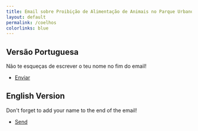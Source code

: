 ```yaml
---
title: Email sobre Proibição de Alimentação de Animais no Parque Urbano de PDL
layout: default
permalink: /coelhos
colorlinks: blue
---
```


## Versão Portuguesa
Não te esqueças de escrever o teu nome no fim do email!
* [Enviar](mailto:presidente@mpdelgada.pt,geral.am@mpdelgada.pt?subject=Proibi%C3%A7%C3%A3o%20de%20Alimenta%C3%A7%C3%A3o%20de%20Animais%20no%20Parque%20Urbano&body=Ex.mo%20Senhor%20Presidente%20da%20C%C3%A2mara%20Municipal%2C%20Dr.%20Pedro%20Nascimento%20Cabral%2C%0A%0AVenho%20por%20este%20meio%20expressar%20a%20minha%20preocupa%C3%A7%C3%A3o%20e%20solicitar%20a%20reconsidera%C3%A7%C3%A3o%20da%20recente%20proibi%C3%A7%C3%A3o%20de%20alimentar%20animais%20no%20Parque%20Urbano%20de%20Ponta%20Delgada.%0A%0AEmbora%20compreenda%20as%20inten%C3%A7%C3%B5es%20que%20motivaram%20esta%20decis%C3%A3o%2C%20considero%20fundamental%20equilibrar%20a%20necessidade%20de%20seguran%C3%A7a%20p%C3%BAblica%20e%20limpeza%20do%20parque%20com%20princ%C3%ADpios%20b%C3%A1sicos%20de%20%C3%A9tica%20do%20bem-estar%20animal.%0A%0AOs%20animais%20do%20Parque%20Urbano%20s%C3%A3o%20parte%20integrante%20da%20comunidade.%20Desempenham%20um%20papel%20significativo%20no%20desenvolvimento%20educativo%20e%20emocional%20das%20crian%C3%A7as.%20A%20possibilidade%20de%20interagir%20com%20estes%20animais%20%E2%80%94%20observando-os%2C%20interagindo%20com%20eles%20e%20alimentando-os%20de%20forma%20respons%C3%A1vel%20%E2%80%94%20oferece%20uma%20experi%C3%AAncia%20inestim%C3%A1vel%2C%20promovendo%20uma%20liga%C3%A7%C3%A3o%20mais%20profunda%20com%20a%20natureza%20e%20incentivando%20a%20consciencializa%C3%A7%C3%A3o%20ambiental%20desde%20tenra%20idade.%0A%0AEstes%20animais%2C%20incluindo%20galinhas%2C%20coelhos%2C%20patos%20e%20outras%20esp%C3%A9cies%2C%20t%C3%AAm%2C%20ao%20longo%20dos%20anos%2C%20dependido%20da%20bondade%20de%20volunt%C3%A1rios%20para%20se%20alimentarem.%0A%0AA%20proibi%C3%A7%C3%A3o%20de%20os%20alimentar%20privou-os%20de%20uma%20fonte%20vital%20de%20sustento%2C%20conduzindo%20inevitavelmente%20ao%20sofrimento%20e%20%C3%A0%20subnutri%C3%A7%C3%A3o.%20Tornaram-se%20recentemente%20mais%20agitados%20e%20at%C3%A9%20sa%C3%ADram%20do%20parque%20em%20busca%20de%20alimento.%0A%0AA%20%C3%A9tica%20mais%20b%C3%A1sica%20dita%20que%20temos%20uma%20responsabilidade%20moral%20de%20assegurar%20o%20bem-estar%20dos%20animais%2C%20sobretudo%20daqueles%20que%20passaram%20a%20depender%20da%20intera%C3%A7%C3%A3o%20humana%20para%20sobreviver.%0A%0APermitir%20que%20volunt%C3%A1rios%20alimentem%20estes%20animais%2C%20sob%20condi%C3%A7%C3%B5es%20reguladas%2C%20permitir%C3%A1%20garantir%20que%20as%20suas%20necessidades%20b%C3%A1sicas%20s%C3%A3o%20satisfeitas%2C%20promovendo%2C%20ao%20mesmo%20tempo%2C%20uma%20conviv%C3%AAncia%20harmoniosa%20entre%20seres%20humanos%20e%20outras%20esp%C3%A9cies.%0A%0AProponho%2C%20assim%2C%20as%20seguintes%20medidas%20para%20responder%20%C3%A0s%20preocupa%C3%A7%C3%B5es%20associadas%20%C3%A0%20alimenta%C3%A7%C3%A3o%20dos%20animais%20no%20parque%3A%0A%0AHor%C3%A1rio%20Regulamentado%20de%20Alimenta%C3%A7%C3%A3o%3A%20Implementar%20um%20hor%C3%A1rio%20espec%C3%ADfico%20em%20que%20os%20volunt%C3%A1rios%20possam%20alimentar%20os%20animais.%20Isto%20permitir%C3%A1%20uma%20gest%C3%A3o%20mais%20eficaz%20do%20processo%20e%20assegurar%C3%A1%20que%20decorre%20de%20forma%20organizada.%0A%0AZonas%20de%20Alimenta%C3%A7%C3%A3o%20Delimitadas%3A%20Criar%20%C3%A1reas%20espec%C3%ADficas%20dentro%20do%20parque%20onde%20a%20alimenta%C3%A7%C3%A3o%20seja%20permitida.%20Tal%20ajudar%C3%A1%20a%20conter%20a%20atividade%2C%20a%20prevenir%20infesta%C3%A7%C3%B5es%20de%20roedores%20e%20a%20minimizar%20eventuais%20inc%C3%B3modos%20para%20outros%20utilizadores%20do%20parque.%0A%0AProgramas%20Educativos%3A%20Desenvolver%20iniciativas%20pedag%C3%B3gicas%20para%20informar%20o%20p%C3%BAblico%20sobre%20a%20import%C3%A2ncia%20de%20pr%C3%A1ticas%20respons%C3%A1veis%20na%20alimenta%C3%A7%C3%A3o%20dos%20animais.%20Estas%20podem%20incluir%20orienta%C3%A7%C3%B5es%20sobre%20os%20alimentos%20apropriados%20e%20formas%20seguras%20de%20intera%C3%A7%C3%A3o%20com%20os%20animais.%0A%0APrograma%20de%20Esteriliza%C3%A7%C3%A3o%20de%20Coelhos%20e%20Gatos%3A%20Iniciar%20um%20programa%20de%20esteriliza%C3%A7%C3%A3o%20dos%20coelhos%20e%20gatos%20do%20parque%2C%20com%20vista%20ao%20controlo%20da%20popula%C3%A7%C3%A3o.%20Este%20programa%20poder%C3%A1%20ser%20implementado%20em%20parceria%20com%20servi%C3%A7os%20veterin%C3%A1rios%20locais%20e%20organiza%C3%A7%C3%B5es%20de%20prote%C3%A7%C3%A3o%20animal.%0A%0AAcreditamos%20que%2C%20com%20a%20aplica%C3%A7%C3%A3o%20destas%20medidas%2C%20ser%C3%A1%20poss%C3%ADvel%20adotar%20uma%20abordagem%20equilibrada%20que%20salvaguarde%20o%20bem-estar%20dos%20animais%20e%20responda%2C%20simultaneamente%2C%20%C3%A0s%20leg%C3%ADtimas%20preocupa%C3%A7%C3%B5es%20com%20a%20seguran%C3%A7a%20p%C3%BAblica%20e%20a%20manuten%C3%A7%C3%A3o%20do%20espa%C3%A7o%20verde.%0A%0AApelo%2C%20por%20isso%2C%20%C3%A0%20reconsidera%C3%A7%C3%A3o%20da%20proibi%C3%A7%C3%A3o%20de%20alimentar%20animais%20no%20Parque%20Urbano%20de%20Ponta%20Delgada%2C%20em%20nome%20de%20um%20compromisso%20%C3%A9tico%20e%20c%C3%ADvico%20com%20a%20prote%C3%A7%C3%A3o%20e%20o%20respeito%20pelos%20seres%20vivos.%0A%0AAgrade%C3%A7o%20a%20aten%C3%A7%C3%A3o%20dispensada%20e%20aguardo%20com%20expectativa%20a%20sua%20resposta.%0A%0ACom%20os%20melhores%20cumprimentos%2C%0A%0A%5BO%20SEU%20NOME%5D%0A%5BCONTACTO%2C%20se%20desejar%20incluir%5D)

## English Version
Don't forget to add your name to the end of the email!
* [Send](mailto:presidente@mpdelgada.pt,geral.am@mpdelgada.pt?subject=Ban%20on%20Feeding%20Animals%20in%20Parque%20Urbano%2C%20Ponta%20Delgada&body=Dear%20Mayor%20Dr.%20Pedro%20Nascimento%20Cabral%2C%0A%0AI%20am%20writing%20to%20express%20my%20concern%20and%20to%20petition%20for%20a%20reconsideration%20of%20the%20recent%20ban%20on%20feeding%20animals%20in%20Parque%20Urbano%2C%20Ponta%20Delgada.%0A%0AWhile%20I%20understand%20the%20intentions%20behind%20this%20decision%2C%20I%20believe%20it%20is%20crucial%20to%20balance%20the%20need%20for%20public%20safety%20and%20park%20cleanliness%20with%20basic%20animal%20welfare%20ethics.%0A%0AThe%20animals%20of%20Parque%20Urbano%20are%20an%20integral%20part%20of%20the%20community.%20They%20play%20a%20significant%20role%20in%20the%20educational%20and%20emotional%20development%20of%20children.%20The%20opportunity%20to%20interact%20with%20them%E2%80%94observing%2C%20engaging%2C%20and%20responsibly%20feeding%E2%80%94offers%20an%20invaluable%20experience%2C%20fostering%20a%20deeper%20connection%20with%20nature%20and%20promoting%20environmental%20awareness%20from%20a%20young%20age.%0A%0AThese%20animals%2C%20including%20chickens%2C%20rabbits%2C%20ducks%2C%20and%20other%20wildlife%2C%20have%20for%20years%20relied%20on%20the%20kindness%20of%20volunteers%20for%20their%20sustenance.%0A%0AThe%20ban%20on%20feeding%20has%20left%20these%20animals%20without%20a%20vital%20source%20of%20food%2C%20leading%20to%20inevitable%20suffering%20and%20malnutrition.%20They%20have%20become%20agitated%20recently%20and%20have%20even%20left%20the%20park%20in%20search%20of%20food.%0A%0ABasic%20ethics%20dictate%20that%20we%20have%20a%20moral%20responsibility%20to%20ensure%20the%20well-being%20of%20animals%2C%20especially%20those%20that%20have%20come%20to%20depend%20on%20human%20interaction%20for%20their%20survival.%20By%20allowing%20volunteers%20to%20feed%20these%20animals%20under%20regulated%20conditions%2C%20we%20can%20ensure%20that%20their%20basic%20needs%20are%20met%20while%20also%20promoting%20a%20harmonious%20coexistence%20between%20humans%20and%20wildlife.%0A%0AI%20propose%20the%20following%20measures%20to%20address%20any%20concerns%20related%20to%20feeding%20animals%20in%20the%20park%3A%0A%0A1.%20Regulated%20Feeding%20Schedule%3A%20Implement%20a%20regulated%20feeding%20schedule%20where%20volunteers%20can%20feed%20the%20animals%20at%20designated%20times.%20This%20will%20help%20manage%20the%20feeding%20process%20and%20ensure%20that%20it%20is%20done%20in%20an%20orderly%20manner.%0A%0A2.%20Designated%20Feeding%20Areas%3A%20Create%20specific%20areas%20within%20the%20park%20where%20feeding%20is%20permitted.%20This%20will%20help%20contain%20the%20activity%2C%20prevent%20rat%20infestation%2C%20and%20minimize%20any%20potential%20disruptions%20to%20other%20park%20users.%0A%0A3.%20Educational%20Programs%3A%20Develop%20educational%20programs%20to%20inform%20the%20public%20about%20the%20importance%20of%20responsible%20feeding%20practices.%20This%20can%20include%20guidelines%20on%20what%20types%20of%20food%20are%20appropriate%20and%20how%20to%20interact%20with%20the%20animals%20in%20a%20way%20that%20is%20safe%20for%20both%20the%20animals%20and%20the%20public.%0A%0A4.%20Sterilization%20Program%20for%20Rabbits%20And%20Cats%3A%20Initiate%20a%20sterilization%20program%20for%20rabbits%20and%20stray%20cats%20in%20the%20park%20to%20control%20their%20population%20humanely.%20This%20program%20can%20be%20carried%20out%20in%20collaboration%20with%20local%20veterinary%20services%20and%20animal%20welfare%20organizations.%0A%0ABy%20implementing%20these%20measures%2C%20we%20can%20create%20a%20balanced%20approach%20that%20prioritizes%20the%20welfare%20of%20the%20animals%20while%20also%20addressing%20any%20concerns%20related%20to%20public%20safety%20and%20park%20maintenance.%0A%0AI%20urge%20you%20to%20reconsider%20the%20ban%20on%20feeding%20animals%20in%20Parque%20Urbano%20and%20to%20work%20towards%20a%20solution%20that%20upholds%20our%20commitment%20to%20animal%20welfare.%20Thank%20you%20for%20your%20time%20and%20consideration.%0A%0AI%20look%20forward%20to%20your%20response.%0A%0ASincerely%2C%0A%0A%5BYOUR%20NAME%5D%0A%5BCONTACT%2C%20if%20you%20wish%20to%20include%20it%5D)